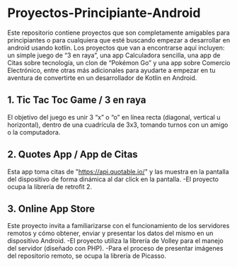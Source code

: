 # Proyectos-Principiante-Android
Este repositorio contiene proyectos que son completamente amigables para principiantes o para cualquiera que esté buscando empezar a desarrollar en android usando kotlin.
Los proyectos que van a encontrarse aquí incluyen: un simple juego de “3 en raya”, una app Calculadora sencilla, una app de Citas sobre tecnología, un clon de “Pokémon Go” y una app sobre Comercio Electrónico, entre otras más adicionales para ayudarte a empezar en tu aventura de convertirte en un desarrollador de Kotlin en Android.   

## 1. Tic Tac Toc Game / 3 en raya 
El objetivo del juego es unir 3 “x” o “o” en línea recta (diagonal, vertical u horizontal), dentro de una cuadrícula de 3x3, tomando turnos con un amigo o la computadora.

## 2. Quotes App / App de Citas 
Esta app toma citas de "https://api.quotable.io/" y las muestra en la pantalla del dispositivo de forma dinámica al dar click en la pantalla. 
-El proyecto ocupa la librería de retrofit 2.

## 3. Online App Store
Este proyecto invita a familiarizarse con el funcionamiento de los servidores remotos y cómo obtener, enviar y presentar los datos del mismo en un dispositivo Android.
-El proyecto utiliza la librería de Volley para el manejo del servidor (diseñado con PHP).
-Para el proceso de presentar imágenes del repositorio remoto, se ocupa la librería de  Picasso.
